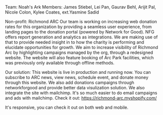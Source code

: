 Team: Noah's Ark
Members: James Stiebel, Lei Pan, Gaurav Behl, Arijit Pal, Nicole Colon, Kylee Coates, ext.Yasmine Sadid

Non-profit: Richmond ARC
Our team is working on increasing web donation rates for this organization by providing a seamless user experience, from landing pages to the donation portal (powered by Network for Good). NFG offers report generation and analytics as integrations. We are making use of that to provide needed insight in to how the charity is performing and elucidate opportunities for growth. We aim to increase visibility of Richmond Arc by highlighting campaigns managed by the org, through a redesigned website. The website will also feature booking of Arc Park facilities, which was previously only available through offline methods.

Our solution:
This website is live in production and running now. You can subscribe to ARC news, view news, schedule event, and donate money through this website. We also add donations campaigns through networkforgood and provide better data visulization solution. We also integrate the site with mailchimp. It's so much easier to do email campaigns and ads with mailchimp.
Check it out:
https://richmond-arc.myshopify.com/

It's responsive, you can check it out on both web and mobile.
